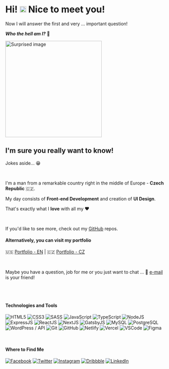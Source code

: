 # Hi! <img height="20" src="https://media.giphy.com/media/hvRJCLFzcasrR4ia7z/giphy.gif"> Nice to meet you!

Now I will answer the first and very ... important question!

**_Who the hell am I?_** :thinking:

<img height="300" src="https://media1.giphy.com/media/LwHmo9lTEkqrauffHc/giphy.gif?cid=ecf05e47moet9w478uxmfrybafrvzypuhe845cy4mfrunhdp&rid=giphy.gif&ct=g" alt="Surprised image" />

<br>

## I'm sure you really want to know!

Jokes aside... :grin:

<br>

I'm a man from a remarkable country right in the middle of Europe - **Czech Republic** :czech_republic:.

My day consists of **Front-end Development** and creation of **UI Design**.

That's exactly what I **love** with all my :heart:

<br>

If you'd like to see more, check out my [GitHub](https://github.com/devmaroy?tab=repositories) repos.

#### Alternatively, you can visit my portfolio

:us: [Portfolio - EN](https://marekmatejovic.com/) |
:czech_republic: [Portfolio - CZ](https://marekmatejovic.cz/)

<br>

Maybe you have a question, job for me or you just want to chat ... :email: [e-mail](mailto:marek@matejovic.com) is your friend!

<br>

#

#### Technologies and Tools

<p>
  <img src="https://img.shields.io/badge/HTML5-E34F26?style=for-the-badge&logo=html5&logoColor=white" alt="HTML5" title="HTML5" />
  <img src="https://img.shields.io/badge/CSS3-1572B6?style=for-the-badge&logo=css3&logoColor=white" alt="CSS3" title="CSS3" />
  <img src="https://img.shields.io/badge/Sass-CC6699?style=for-the-badge&logo=sass&logoColor=white" alt="SASS" title="SASS" />
  <img src="https://img.shields.io/badge/JavaScript-F7DF1E?style=for-the-badge&logo=javascript&logoColor=black" alt="JavaScript" title="JavaScript" />
  <img src="https://img.shields.io/badge/TypeScript-3178C6??style=for-the-badge&logo=javascript&logoColor=black" alt="TypeScript" title="TypeScript" />
  <img src="https://img.shields.io/badge/Node.js-43853D?style=for-the-badge&logo=node-dot-js&logoColor=white" alt="NodeJS" title="NodeJS" />
  <img src="https://img.shields.io/badge/Express.js-000000?style=for-the-badge&logo=express&logoColor=white" alt="ExpressJS" title="ExpressJS" />
  <img src="https://img.shields.io/badge/React-20232A?style=for-the-badge&logo=react&logoColor=61DAFB" alt="ReactJS" title="ReactJS" />
  <img src="https://img.shields.io/badge/next.js-000000?style=for-the-badge&logo=php&logoColor=white" alt="NextJS" title="NextJS" />
  <img src="https://img.shields.io/badge/Gatsby-663399?style=for-the-badge&logo=gatsby&logoColor=white" alt="GatsbyJS" title="GatsbyJS" />
  <img src="https://img.shields.io/badge/GraphQl-E10098?style=for-the-badge&logo=graphql&logoColor=white" alt="MySQL" title="GraphQL" />
  <img src="https://img.shields.io/badge/postgresql-4169e1?style=for-the-badge&logo=mysql&logoColor=white" alt="PostgreSQL" title="PostgreSQL" />
  <img src="https://img.shields.io/badge/Wordpress-21759B?style=for-the-badge&logo=wordpress&logoColor=white" alt="WordPress / API" title="WordPress / API" />
  <img src="https://img.shields.io/badge/Git-F05032?style=for-the-badge&logo=git&logoColor=white" alt="Git" title="Git" />
  <img src="https://img.shields.io/badge/GitHub-100000?style=for-the-badge&logo=github&logoColor=white" alt="GitHub" title="GitHub" />
  <img src="https://img.shields.io/badge/Netlify-00C7B7?style=for-the-badge&logo=netlify&logoColor=white" alt="Netlify" title="Netlify" />
  <img src="https://img.shields.io/badge/Vercel-000000?style=for-the-badge&logo=netlify&logoColor=white" alt="Vercel" title="Vercel" />
  <img src="https://img.shields.io/badge/Visual_Studio_Code-0078D4?style=for-the-badge&logo=visual%20studio%20code&logoColor=white" alt="VSCode" title="VSCode" />
  <img src="https://img.shields.io/badge/Figma-F24E1E?style=for-the-badge&logo=figma&logoColor=white" alt="Figma" title="Figma" />
</p>

<br>

#### Where to Find Me

[<img src="https://img.shields.io/badge/Facebook-1877F2?style=for-the-badge&logo=facebook&logoColor=white" alt="Facebook" title="Facebook" />](https://facebook.com/devmaroy)
[<img src="https://img.shields.io/badge/Twitter-1DA1F2?style=for-the-badge&logo=twitter&logoColor=white" alt="Twitter" title="Twitter" />](https://twitter.com/devmaroy)
[<img src="https://img.shields.io/badge/Instagram-E4405F?style=for-the-badge&logo=instagram&logoColor=white" alt="Instagram" title="Instagram" />](https://instagram.com/devmaroy)
[<img src="https://img.shields.io/badge/Dribbble-EA4C89?style=for-the-badge&logo=dribbble&logoColor=white" alt="Dribbble" title="Dribbble" />](https://dribbble.com/devmaroy)
[<img src="https://img.shields.io/badge/LinkedIn-0077B5?style=for-the-badge&logo=linkedin&logoColor=white" alt="LinkedIn" title="LinkedIn" />](https://linkedin.com/in/devmaroy)
